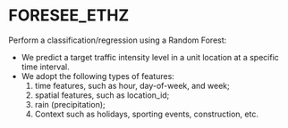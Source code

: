 # FORESEE_ETHZ

Perform a classification/regression using a Random Forest:
- We predict a target traffic intensity level in a unit location at a specific time interval. 
- We adopt the following types of features: 
  1) time features, such as hour, day-of-week, and week; 
  2) spatial features, such as location_id; 
  3) rain (precipitation); 
  4) Context such as holidays, sporting events, construction, etc.  
